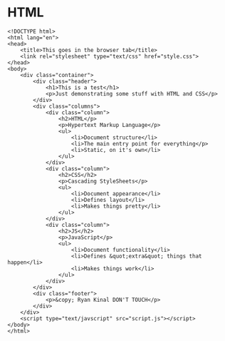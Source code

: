 # HTML    

    <!DOCTYPE html>
    <html lang="en">
    <head>
    	<title>This goes in the browser tab</title>
    	<link rel="stylesheet" type="text/css" href="style.css">
    </head>
    <body>
    	<div class="container">
    		<div class="header">
    			<h1>This is a test</h1>
    			<p>Just demonstrating some stuff with HTML and CSS</p>
    		</div>
    		<div class="columns">
    			<div class="column">
    				<h2>HTML</p>
    				<p>Hypertext Markup Language</p>
    				<ul>
    					<li>Document structure</li>
    					<li>The main entry point for everything</p>
    					<li>Static, on it's own</li>
    				</ul>
    			</div>
    			<div class="column">
    				<h2>CSS</h2>
    				<p>Cascading StyleSheets</p>
    				<ul>
    					<li>Document appearance</li>
    					<li>Defines layout</li>
    					<li>Makes things pretty</li>
    				</ul>
    			</div>
    			<div class="column">
    				<h2>JS</h2>
    				<p>JavaScript</p>
    				<ul>
    					<li>Document functionality</li>
    					<li>Defines &quot;extra&quot; things that happen</li>
    					<li>Makes things work</li>
    				</ul>
    			</div>
    		</div>
    		<div class="footer">
    			<p>&copy; Ryan Kinal DON'T TOUCH</p>
    		</div>
    	</div>
    	<script type="text/javscript" src="script.js"></script>
    </body>
    </html>